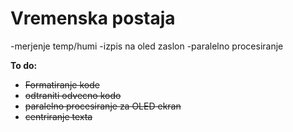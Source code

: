 # Vremenska postaja
-merjenje temp/humi
-izpis na oled zaslon
-paralelno procesiranje

**To do:**


- ~~Formatiranje kode~~
- ~~odtraniti odvecno kodo~~
- ~~paralelno procesiranje za OLED ekran~~
- ~~centriranje texta~~


